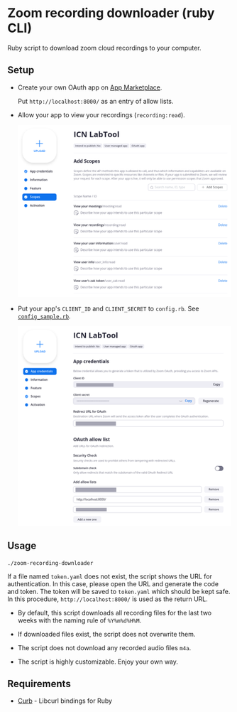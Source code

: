 # Zoom recording downloader (ruby CLI)

Ruby script to download zoom cloud recordings to your computer.

## Setup

-   Create your own OAuth app on [App
    Marketplace](https://marketplace.zoom.us/).

    Put `http://localhost:8000/` as an entry of allow lists.

-   Allow your app to view your recordings (`recording:read`).

    ![](images/permission.png)

-   Put your app's `CLIENT_ID` and `CLIENT_SECRET` to `config.rb`.
    See [`config_sample.rb`](config_sample.rb).

    ![](images/client_info.png)

## Usage

```
./zoom-recording-downloader
```

If a file named `token.yaml` does not exist, the script shows the URL
for authentication. In this case, please open the URL and generate the
code and token. The token will be saved to `token.yaml` which should
be kept safe. In this procedure, `http://localhost:8000/` is used as
the return URL.

-   By default, this script downloads all recording files for the last
    two weeks with the naming rule of `%Y%m%d%H%M`.

-   If downloaded files exist, the script does not overwrite them.

-   The script does not download any recorded audio files `m4a`.

-   The script is highly customizable. Enjoy your own way.

## Requirements

- [Curb](https://github.com/taf2/curb) - Libcurl bindings for Ruby
